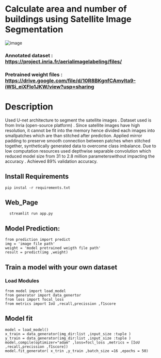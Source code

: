 
# Calculate area and number of buildings using Satellite Image Segmentation  
 ![image](https://user-images.githubusercontent.com/48553042/163168539-1e74324e-c9c0-43d0-a039-715f51e7f119.png)
### Annotated dataset       :  https://project.inria.fr/aerialimagelabeling/files/
### Pretrained weight files :  https://drive.google.com/file/d/10R8BKgnfCAmylta9-iWSi_eiXFIo1JKW/view?usp=sharing

# Description 
  Used U-net architecture to segment the satellite images . Dataset used is from Inria (open-source platform) . Since satellite images have high resolution, it cannot be fit into the memory hence divided each images into smallpatches which are than stitched after prediction. Applied mirror padding to preserve smooth connection between patches when stitched together, synthetically generated data to overcome class imbalance. Due to low computation resources used depthwise separable convolution which reduced model size from 31 to 2.8 million parameterswithout impacting the accuracy . Achieved 89% validation accuracy.

## Install Requirements
    pip instal -r requirements.txt

## Web_Page 
      streamlit run app.py
      
## Model Prediction:
    from prediction import predict
    img = 'image file path'
    weight = 'model pretrained weigth file path'
    result = predict(img ,weight)

##  Train a model with your own dataset
### Load Modules
    from model import load_model
    from generator import data_genertor
    from loss import focal_loss
    from metrics import IoU ,recall,precission ,f1score
 
 ## Model fit
    model = load_model()
    x_train = data_generator(img_dir:list ,input_size :tuple )
    y_train = data_generator(img_dir:list ,input_size :tuple )
    model.compile(optimizer="adam" ,loss=focl_loss ,metrics = [IoU ,recall,precission ,f1score])
    model.fit_generator( x_trin ,y_train ,batch_size =16 ,epochs = 50)
    
 
